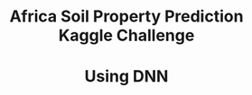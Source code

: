 <h1 align='center'>Africa Soil Property Prediction Kaggle Challenge</h1> 
<h1 align='center'> Using DNN</h1>
